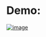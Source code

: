 # Demo:
[![image](https://github.com/user-attachments/assets/92acc28d-e2e6-4979-8819-b434f9cd7990)](https://www.youtube.com/watch?v=JLMbpiywVxQ)
